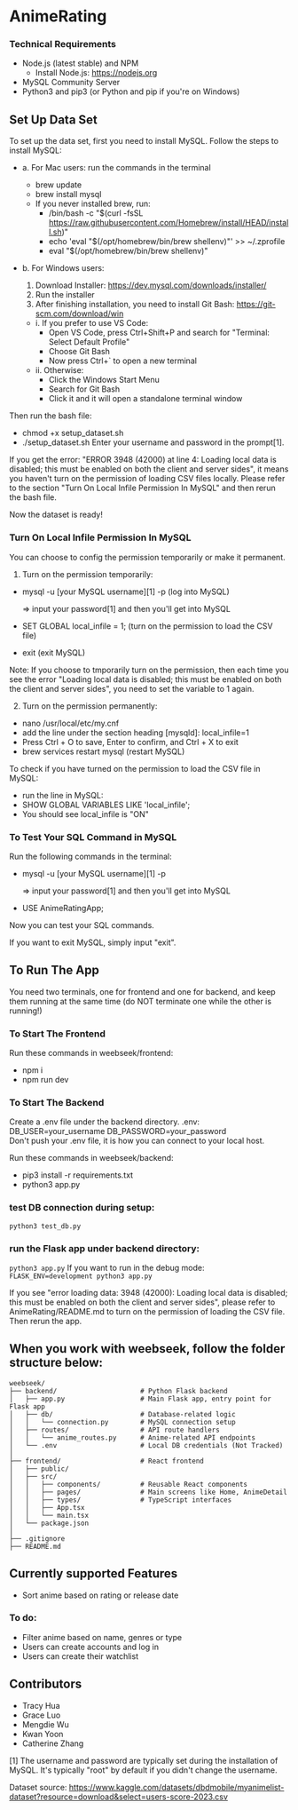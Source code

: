 # AnimeRating
### Technical Requirements
- Node.js (latest stable) and NPM
  - Install Node.js: https://nodejs.org
- MySQL Community Server
- Python3 and pip3 (or Python and pip if you're on Windows)

## Set Up Data Set
To set up the data set, first you need to install MySQL. Follow the steps to install MySQL:
- a. For Mac users: run the commands in the terminal
  - brew update
  - brew install mysql
  - If you never installed brew, run:
    - /bin/bash -c "$(curl -fsSL https://raw.githubusercontent.com/Homebrew/install/HEAD/install.sh)"
    - echo 'eval "$(/opt/homebrew/bin/brew shellenv)"' >> ~/.zprofile
    - eval "$(/opt/homebrew/bin/brew shellenv)"

- b. For Windows users:
  1. Download Installer: https://dev.mysql.com/downloads/installer/
  2. Run the installer
  3. After finishing installation, you need to install Git Bash: https://git-scm.com/download/win
    - i. If you prefer to use VS Code:
      - Open VS Code, press Ctrl+Shift+P and search for "Terminal: Select Default Profile"
      - Choose Git Bash
      - Now press Ctrl+` to open a new terminal
    - ii. Otherwise:
      - Click the Windows Start Menu
      - Search for Git Bash
      - Click it and it will open a standalone terminal window

Then run the bash file:
- chmod +x setup_dataset.sh
- ./setup_dataset.sh
Enter your username and password in the prompt[1].

If you get the error:
"ERROR 3948 (42000) at line 4: Loading local data is disabled; this must be enabled on both the client and server sides", 
it means you haven't turn on the permission of loading CSV files locally. Please refer to the section "Turn On Local Infile Permission In MySQL" and then rerun the bash file.

Now the dataset is ready!

### Turn On Local Infile Permission In MySQL
You can choose to config the permission temporarily or make it permanent.
1. Turn on the permission temporarily:
- mysql -u [your MySQL username][1] -p   (log into MySQL)

  => input your password[1] and then you'll get into MySQL
- SET GLOBAL local_infile = 1;           (turn on the permission to load the CSV file)
- exit                                   (exit MySQL)

Note: If you choose to tmporarily turn on the permission, then each time you see the error "Loading local data is disabled; this must be enabled on both the client and server sides", you need to set the variable to 1 again.

2. Turn on the permission permanently:
- nano /usr/local/etc/my.cnf
- add the line under the section heading [mysqld]: local_infile=1
- Press Ctrl + O to save, Enter to confirm, and Ctrl + X to exit
- brew services restart mysql            (restart MySQL)

To check if you have turned on the permission to load the CSV file in MySQL:
- run the line in MySQL: 
- SHOW GLOBAL VARIABLES LIKE 'local_infile';
- You should see local_infile is "ON"

### To Test Your SQL Command in MySQL
Run the following commands in the terminal:
- mysql -u [your MySQL username][1] -p

  => input your password[1] and then you'll get into MySQL
- USE AnimeRatingApp;

Now you can test your SQL commands.

If you want to exit MySQL, simply input "exit".


## To Run The App
You need two terminals, one for frontend and one for backend, and keep them running at the same time (do NOT terminate one while the other is running!)
### To Start The Frontend
Run these commands in weebseek/frontend:
- npm i
- npm run dev

### To Start The Backend
Create a .env file under the backend directory.
.env:
    DB_USER=your_username
    DB_PASSWORD=your_password  
Don't push your .env file, it is how you can connect to your local host.

Run these commands in weebseek/backend:
- pip3 install -r requirements.txt
- python3 app.py

### test DB connection during setup:
  ```python3 test_db.py```

### run the Flask app under backend directory:
  ```python3 app.py```
If you want to run in the debug mode:  
    ```FLASK_ENV=development python3 app.py```  
    
If you see "error loading data: 3948 (42000): Loading local data is disabled; this must be enabled on both the client and server sides", please refer to AnimeRating/README.md to turn on the permission of loading the CSV file. Then rerun the app.

## When you work with weebseek, follow the folder structure below:
```text
weebseek/
├── backend/                     # Python Flask backend
│   ├── app.py                   # Main Flask app, entry point for Flask app
│   ├── db/                      # Database-related logic
│   │   └── connection.py        # MySQL connection setup
│   ├── routes/                  # API route handlers
│   │   └── anime_routes.py      # Anime-related API endpoints
│   └── .env                     # Local DB credentials (Not Tracked)
│
├── frontend/                    # React frontend
│   ├── public/
│   ├── src/
│   │   ├── components/          # Reusable React components
│   │   ├── pages/               # Main screens like Home, AnimeDetail
│   │   ├── types/               # TypeScript interfaces
│   │   ├── App.tsx
│   │   └── main.tsx
│   └── package.json
│
├── .gitignore
├── README.md
```

## Currently supported Features
- Sort anime based on rating or release date
### To do:
- Filter anime based on name, genres or type
- Users can create accounts and log in
- Users can create their watchlist

## Contributors
- Tracy Hua
- Grace Luo
- Mengdie Wu
- Kwan Yoon
- Catherine Zhang

[1] The username and password are typically set during the installation of MySQL. It's typically "root" by default if you didn't change the username.

Dataset source: https://www.kaggle.com/datasets/dbdmobile/myanimelist-dataset?resource=download&select=users-score-2023.csv
